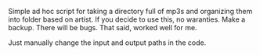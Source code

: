 Simple ad hoc script for taking a directory full of mp3s and organizing them into folder based on artist. If you decide to use this, no waranties. Make a backup. There will be bugs. That said, worked well for me.

Just manually change the input and output paths in the code.
